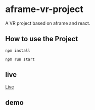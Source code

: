 # aframe-vr-project

A VR project based on aframe and react.

## How to use the Project
```javscript
npm install 

npm run start
```
## live
[Live](https://mrunalsawant.github.io/aframe-vr-project/)

## demo


